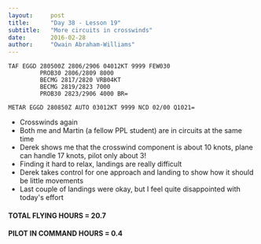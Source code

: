 ```yaml
---
layout:     post
title:      "Day 38 - Lesson 19"
subtitle:   "More circuits in crosswinds"
date:       2016-02-28
author:     "Owain Abraham-Williams"
---
```


    TAF EGGD 280500Z 2806/2906 04012KT 9999 FEW030
             PROB30 2806/2809 8000
             BECMG 2817/2820 VRB04KT
             BECMG 2819/2823 7000
             PROB30 2823/2906 4000 BR=

    METAR EGGD 280850Z AUTO 03012KT 9999 NCD 02/00 Q1021=

 * Crosswinds again
 * Both me and Martin (a fellow PPL student) are in circuits at the same time
 * Derek shows me that the crosswind component is about 10 knots, plane can handle 17 knots, pilot only about 3!
 * Finding it hard to relax, landings are really difficult
 * Derek takes control for one approach and landing to show how it should be little movements
 * Last couple of landings were okay, but I feel quite disappointed with today's effort

#### TOTAL FLYING HOURS = 20.7

#### PILOT IN COMMAND HOURS = 0.4